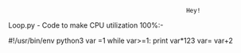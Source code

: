                                                       Hey!


Loop.py - Code to make CPU utilization 100%:- 

#!/usr/bin/env python3
var =1
while var>=1:
	print var*123
        var= var+2
